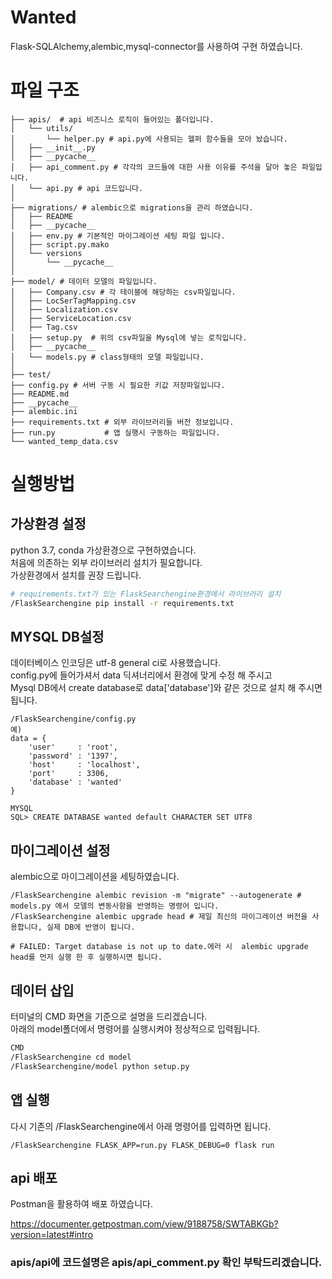 # Wanted
Flask-SQLAlchemy,alembic,mysql-connector를 사용하여 구현 하였습니다.

# 파일 구조
```
├── apis/  # api 비즈니스 로직이 들어있는 폴더입니다.
│   └── utils/ 
│       └── helper.py # api.py에 사용되는 헬퍼 함수들을 모아 놨습니다.    
│   ├── __init__.py
│   ├── __pycache__
│   ├── api_comment.py # 각각의 코드들에 대한 사용 이유를 주석을 달아 놓은 파일입니다. 
│   └── api.py # api 코드입니다.
│
├── migrations/ # alembic으로 migrations을 관리 하였습니다.
│   ├── README
│   ├── __pycache__
│   ├── env.py # 기본적인 마이그레이션 세팅 파일 입니다.
│   ├── script.py.mako
│   └── versions
│       └── __pycache__
│
├── model/ # 데이터 모델의 파일입니다. 
│   ├── Company.csv # 각 테이블에 해당하는 csv파일입니다.
│   ├── LocSerTagMapping.csv
│   ├── Localization.csv
│   ├── ServiceLocation.csv
│   ├── Tag.csv
│   ├── setup.py  # 위의 csv파일을 Mysql에 넣는 로직입니다.
│   ├── __pycache__
│   └── models.py # class형태의 모델 파일입니다.
│
├── test/
├── config.py # 서버 구동 시 필요한 키값 저장파일입니다.
├── README.md
├── __pycache__
├── alembic.ini
├── requirements.txt # 외부 라이브러리들 버전 정보입니다.
├── run.py           # 앱 실행시 구동하는 파일입니다.
└── wanted_temp_data.csv 
```

# 실행방법


## 가상환경 설정
     
python 3.7, conda 가상환경으로 구현하였습니다.    
처음에 의존하는 외부 라이브러리 설치가 필요합니다.    
가상환경에서 설치를 권장 드립니다.    
      
```bash
# requirements.txt가 있는 FlaskSearchengine환경에서 라이브러리 설치
/FlaskSearchengine pip install -r requirements.txt
```

## MYSQL DB설정
     
데이터베이스 인코딩은 utf-8 general ci로 사용했습니다.         
config.py에 들어가셔서 data 딕셔너리에서 환경에 맞게 수정 해 주시고    
Mysql DB에서 create database로 data['database']와 같은 것으로 설치 해 주시면 됩니다.    
    
```
/FlaskSearchengine/config.py
예)
data = {
    'user'     : 'root', 
    'password' : '1397',
    'host'     : 'localhost',
    'port'     : 3306,
    'database' : 'wanted'
}

MYSQL
SQL> CREATE DATABASE wanted default CHARACTER SET UTF8
```
    
## 마이그레이션 설정    
    
alembic으로 마이그레이션을 세팅하였습니다.    
    
```
/FlaskSearchengine alembic revision -m "migrate" --autogenerate # models.py 에서 모델의 변동사항을 반영하는 명령어 입니다.
/FlaskSearchengine alembic upgrade head # 제일 최신의 마이그레이션 버전을 사용합니다, 실제 DB에 반영이 됩니다. 

# FAILED: Target database is not up to date.에러 시  alembic upgrade head를 먼저 실행 한 후 실행하시면 됩니다.
```
     
## 데이터 삽입     
     
터미널의 CMD 화면을 기준으로 설명을 드리겠습니다.     
아래의 model폴더에서 명령어를 실행시켜야 정상적으로 입력됩니다.    
        
```bash
CMD
/FlaskSearchengine cd model
/FlaskSearchengine/model python setup.py
```
     
## 앱 실행
     
다시 기존의 /FlaskSearchengine에서 아래 명령어를 입력하면 됩니다.
     
```
/FlaskSearchengine FLASK_APP=run.py FLASK_DEBUG=0 flask run
```

## api 배포 
    
Postman을 활용하여 배포 하였습니다.        
    
https://documenter.getpostman.com/view/9188758/SWTABKGb?version=latest#intro

### apis/api에 코드설명은 apis/api_comment.py 확인 부탁드리겠습니다.
